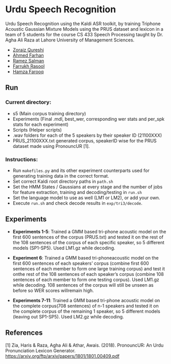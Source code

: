 # Urdu Speech Recognition
Urdu Speech Recognition using the Kaldi ASR toolkit, by training Triphone Acoustic Gaussian Mixture Models using the PRUS dataset and lexicon in a team of 5 students for the course CS 433 Speech Processing taught by Dr. Agha Ali Raza at Lahore University of Management Sciences.
- [Zoraiz Qureshi](https://github.com/ZoraizQ)
- [Ahmed Farhan](https://github.com/AhmedFarhan252)
- [Ramez Salman](https://github.com/ramzyraz)
- [Farrukh Rasool](https://github.com/farrukhras)
- [Hamza Farooq](https://github.com/hamzafarooq009)


## Run
### Current directory:
- s5 (Main corpus training directory)
- Experiments (Final .mdl, best_wer, corresponding wer stats and per_spk stats for each experiment)
- Scripts (Helper scripts)
- .wav folders for each of the 5 speakers by their speaker ID (21100XXX)
- PRUS_21100XXX.txt generated corpus, speakerID wise for the PRUS dataset made using PronouncUR [1].


### Instructions:
- Run `makefiles.py` and its other experiment counterparts used for generating training data in the correct format.
- Set correct Kaldi root directory paths in `path.sh`
- Set the HMM States / Gaussians at every stage and the number of jobs for feature extraction, training and decoding/testing in `run.sh`
- Set the language model to use as well (LM1 or LM2), or add your own.
- Execute `run.sh` and check decode results in `exp/tri3/decode`.


## Experiments
- **Experiments 1-5**: Trained a GMM based tri-phone acoustic model on the first 600 sentences of the corpus (PRUS.txt) and tested it on the rest of the 108 sentences of the corpus of each specific speaker, so 5 different models (SP1-SP5). Used LM1.gz while decoding.

- **Experiment 6**: Trained a GMM based tri-phoneacoustic model on the first 600 sentences of each speakers’ corpus (combine first 600 sentences of each member to form one large training corpus) and test it onthe rest of the 108 sentences of each speaker’s corpus (combine 108 sentences of each member to form one testing corpus). Used LM1.gz while decoding. 108 sentences of the corpus will still be unseen as before so WER scores willremain high.

- **Experiments 7-11**: Trained a GMM based tri-phone acoustic model on the complete corpus(708 sentences) of n-1 speakers and tested it on the complete corpus of the remaining 1 speaker, so 5 different models (leaving out SP1-SP5). Used LM2.gz while decoding.


## References
[1] Zia, Haris & Raza, Agha Ali & Athar, Awais. (2018). PronouncUR: An Urdu Pronunciation Lexicon Generator. https://arxiv.org/ftp/arxiv/papers/1801/1801.00409.pdf
